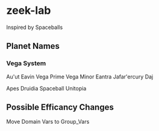 # zeek-lab

Inspired by Spaceballs

## Planet Names

### Vega System
Au'ut
Eavin
Vega Prime
Vega Minor
Eantra
Jafar'ercury
Daj

Apes
Druidia
Spaceball
Unitopia

## Possible Efficancy Changes
Move Domain Vars to Group_Vars
